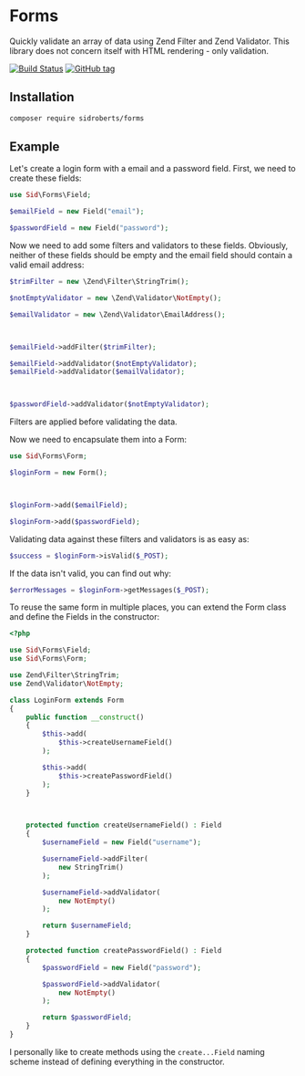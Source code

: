 # Forms

Quickly validate an array of data using Zend Filter and Zend Validator.
This library does not concern itself with HTML rendering - only validation.

[![Build Status](https://travis-ci.org/SidRoberts/forms.svg?branch=master)](https://travis-ci.org/SidRoberts/forms)
[![GitHub tag](https://img.shields.io/github/tag/sidroberts/forms.svg?maxAge=2592000)]()



## Installation

```bash
composer require sidroberts/forms
```



## Example

Let's create a login form with a email and a password field.
First, we need to create these fields:

```php
use Sid\Forms\Field;

$emailField = new Field("email");

$passwordField = new Field("password");
```

Now we need to add some filters and validators to these fields.
Obviously, neither of these fields should be empty and the email field should contain a valid email address:

```php
$trimFilter = new \Zend\Filter\StringTrim();

$notEmptyValidator = new \Zend\Validator\NotEmpty();

$emailValidator = new \Zend\Validator\EmailAddress();



$emailField->addFilter($trimFilter);

$emailField->addValidator($notEmptyValidator);
$emailField->addValidator($emailValidator);



$passwordField->addValidator($notEmptyValidator);
```

Filters are applied before validating the data.

Now we need to encapsulate them into a Form:

```php
use Sid\Forms\Form;

$loginForm = new Form();



$loginForm->add($emailField);

$loginForm->add($passwordField);
```

Validating data against these filters and validators is as easy as:

```php
$success = $loginForm->isValid($_POST);
```

If the data isn't valid, you can find out why:

```php
$errorMessages = $loginForm->getMessages($_POST);
```

To reuse the same form in multiple places, you can extend the Form class and define the Fields in the constructor:

```php
<?php

use Sid\Forms\Field;
use Sid\Forms\Form;

use Zend\Filter\StringTrim;
use Zend\Validator\NotEmpty;

class LoginForm extends Form
{
    public function __construct()
    {
        $this->add(
            $this->createUsernameField()
        );

        $this->add(
            $this->createPasswordField()
        );
    }



    protected function createUsernameField() : Field
    {
        $usernameField = new Field("username");

        $usernameField->addFilter(
            new StringTrim()
        );

        $usernameField->addValidator(
            new NotEmpty()
        );

        return $usernameField;
    }

    protected function createPasswordField() : Field
    {
        $passwordField = new Field("password");

        $passwordField->addValidator(
            new NotEmpty()
        );

        return $passwordField;
    }
}
```

I personally like to create methods using the `create...Field` naming scheme instead of defining everything in the constructor.
